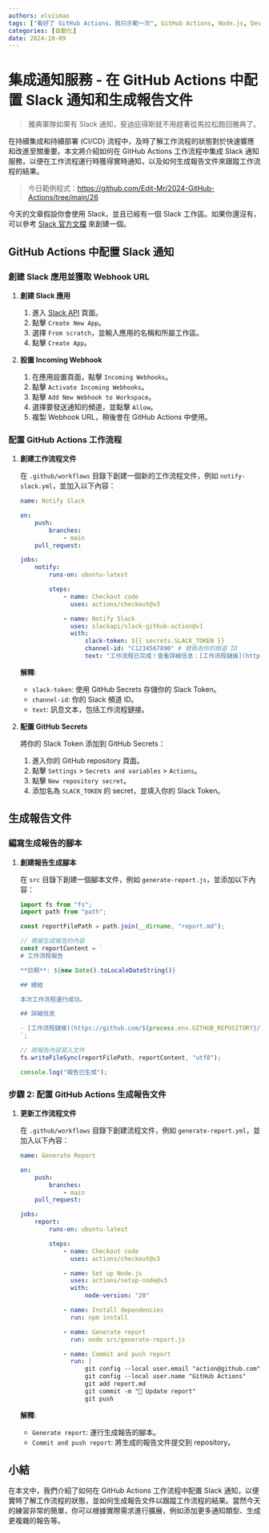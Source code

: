 ```yaml
---
authors: elvismao
tags: ["看好了 GitHub Actions，我只示範一次", GitHub Actions, Node.js, DevOps]
categories: [自動化]
date: 2024-10-09
---
```


# 集成通知服務 - 在 GitHub Actions 中配置 Slack 通知和生成報告文件

> 雅典軍隊如果有 Slack 通知，斐迪庇得斯就不用趕著從馬拉松跑回雅典了。

在持續集成和持續部署 (CI/CD) 流程中，及時了解工作流程的狀態對於快速響應和改進至關重要。本文將介紹如何在 GitHub Actions 工作流程中集成 Slack 通知服務，以便在工作流程運行時獲得實時通知，以及如何生成報告文件來跟蹤工作流程的結果。

> 今日範例程式：<https://github.com/Edit-Mr/2024-GitHub-Actions/tree/main/26>

今天的文章假設你會使用 Slack，並且已經有一個 Slack 工作區。如果你還沒有，可以參考 [Slack 官方文檔](https://slack.com/intl/zh-tw/help/articles/206845317-Create-a-Slack-workspace) 來創建一個。

## GitHub Actions 中配置 Slack 通知

### 創建 Slack 應用並獲取 Webhook URL

1. **創建 Slack 應用**
    1. 進入 [Slack API](https://api.slack.com/apps) 頁面。
    2. 點擊 `Create New App`。
    3. 選擇 `From scratch`，並輸入應用的名稱和所屬工作區。
    4. 點擊 `Create App`。

2. **設置 Incoming Webhook**
    1. 在應用設置頁面，點擊 `Incoming Webhooks`。
    2. 點擊 `Activate Incoming Webhooks`。
    3. 點擊 `Add New Webhook to Workspace`。
    4. 選擇要發送通知的頻道，並點擊 `Allow`。
    5. 複製 Webhook URL，稍後會在 GitHub Actions 中使用。

### 配置 GitHub Actions 工作流程

1. **創建工作流程文件**

    在 `.github/workflows` 目錄下創建一個新的工作流程文件，例如 `notify-slack.yml`，並加入以下內容：

    ```yaml
    name: Notify Slack

    on:
        push:
            branches:
                - main
        pull_request:

    jobs:
        notify:
            runs-on: ubuntu-latest

            steps:
                - name: Checkout code
                  uses: actions/checkout@v3

                - name: Notify Slack
                  uses: slackapi/slack-github-action@v1
                  with:
                      slack-token: ${{ secrets.SLACK_TOKEN }}
                      channel-id: "C1234567890" # 替換為你的頻道 ID
                      text: "工作流程已完成！查看詳細信息：[工作流程鏈接](https://github.com/${{ github.repository }}/actions/runs/${{ github.run_id }})"
    ```

    **解釋**:
    - `slack-token`: 使用 GitHub Secrets 存儲你的 Slack Token。
    - `channel-id`: 你的 Slack 頻道 ID。
    - `text`: 訊息文本，包括工作流程鏈接。

2. **配置 GitHub Secrets**

    將你的 Slack Token 添加到 GitHub Secrets：
    1. 進入你的 GitHub repository 頁面。
    2. 點擊 `Settings` > `Secrets and variables` > `Actions`。
    3. 點擊 `New repository secret`。
    4. 添加名為 `SLACK_TOKEN` 的 secret，並填入你的 Slack Token。

## 生成報告文件

### 編寫生成報告的腳本

1. **創建報告生成腳本**

    在 `src` 目錄下創建一個腳本文件，例如 `generate-report.js`，並添加以下內容：

    ```javascript
    import fs from "fs";
    import path from "path";

    const reportFilePath = path.join(__dirname, "report.md");

    // 模擬生成報告的內容
    const reportContent = `
    # 工作流程報告
    
    **日期**: ${new Date().toLocaleDateString()}
    
    ## 總結
    
    本次工作流程運行成功。
    
    ## 詳細信息
    
    - [工作流程鏈接](https://github.com/${process.env.GITHUB_REPOSITORY}/actions/runs/${process.env.GITHUB_RUN_ID})
    `;

    // 將報告內容寫入文件
    fs.writeFileSync(reportFilePath, reportContent, "utf8");

    console.log("報告已生成");
    ```

### 步驟 2: 配置 GitHub Actions 生成報告文件

1. **更新工作流程文件**

    在 `.github/workflows` 目錄下創建流程文件，例如 `generate-report.yml`，並加入以下內容：

    ```yaml
    name: Generate Report

    on:
        push:
            branches:
                - main
        pull_request:

    jobs:
        report:
            runs-on: ubuntu-latest

            steps:
                - name: Checkout code
                  uses: actions/checkout@v3

                - name: Set up Node.js
                  uses: actions/setup-node@v3
                  with:
                      node-version: "20"

                - name: Install dependencies
                  run: npm install

                - name: Generate report
                  run: node src/generate-report.js

                - name: Commit and push report
                  run: |
                      git config --local user.email "action@github.com"
                      git config --local user.name "GitHub Actions"
                      git add report.md
                      git commit -m "📝 Update report"
                      git push
    ```

    **解釋**:
    - `Generate report`: 運行生成報告的腳本。
    - `Commit and push report`: 將生成的報告文件提交到 repository。

## 小結

在本文中，我們介紹了如何在 GitHub Actions 工作流程中配置 Slack 通知，以便實時了解工作流程的狀態，並如何生成報告文件以跟蹤工作流程的結果。當然今天的練習非常的簡單，你可以根據實際需求進行擴展，例如添加更多通知類型、生成更複雜的報告等。
